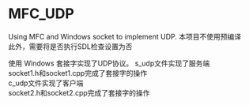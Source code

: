 # MFC_UDP
Using MFC and Windows socket to implement UDP.
本项目不使用预编译  
此外，需要将是否执行SDL检查设置为否  

使用 Windows 套接字实现了UDP协议。 
s_udp文件实现了服务端  
socket1.h和socket1.cpp完成了套接字的操作  
c_udp文件实现了客户端  
socket2.h和socket2.cpp完成了套接字的操作  

